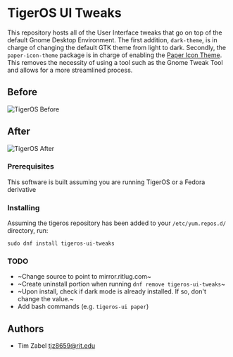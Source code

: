 # TigerOS UI Tweaks
This repository hosts all of the User Interface tweaks that go on top of the default Gnome Desktop Environment.
The first addition, `dark-theme`, is in charge of changing the default GTK theme from light to dark. Secondly, 
the `paper-icon-theme` package is in charge of enabling the [Paper Icon Theme](https://snwh.org/paper). This
removes the necessity of using a tool such as the Gnome Tweak Tool and allows for a more streamlined process.

## Before
![TigerOS Before](https://raw.githubusercontent.com/RITlug/TigerOS/devel/screenshots/tigeros_before.png)

## After
![TigerOS After](https://raw.githubusercontent.com/RITlug/TigerOS/devel/screenshots/tigeros_after.png)

### Prerequisites
This software is built assuming you are running TigerOS or a Fedora derivative

### Installing
Assuming the tigeros repository has been added to your `/etc/yum.repos.d/` directory, run:
```
sudo dnf install tigeros-ui-tweaks
```

### TODO
* ~Change source to point to mirror.ritlug.com~
* ~Create uninstall portion when running `dnf remove tigeros-ui-tweaks`~
* ~Upon install, check if dark mode is already installed. If so, don't change the value.~
* Add bash commands (e.g. `tigeros-ui paper`)

## Authors
* Tim Zabel <tjz8659@rit.edu>
